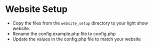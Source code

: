# Website Setup

* Copy the files from the ```website_setup``` directory to your light show website. 
* Rename the config.example.php file to config.php
* Update the values in the config.php file to match your website
